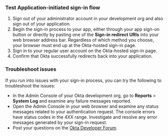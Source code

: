 ### Test Application-initiated sign-in flow

1. Sign out of your administrator account in your development org and also sign out of your application.
1. Begin the sign-in process to your app, either through your app sign-on button or directly by pasting one of the **Sign-in redirect URIs** into your web browser address bar. Regardless of which method you choose, your browser must end up at the Okta-hosted sign-in page.
1. Sign in to your regular user account on the Okta-hosted sign-in page.
1. Confirm that Okta successfully redirects back into your application.

### Troubleshoot issues

If you run into issues with your sign-in process, you can try the following to troubleshoot the issues:

* In the Admin Console of your Okta development org, go to **Reports** > **System Log** and examine any failure messages reported.
* Open the Admin Console in your web browser and examine any status messages related to your authentication request. The console errors have status codes in the 4XX range. Investigate and resolve any error messages generated by your sign-in request.
* Post your questions on the [Okta Developer Forum](https://devforum.okta.com/search?q=oidc).
